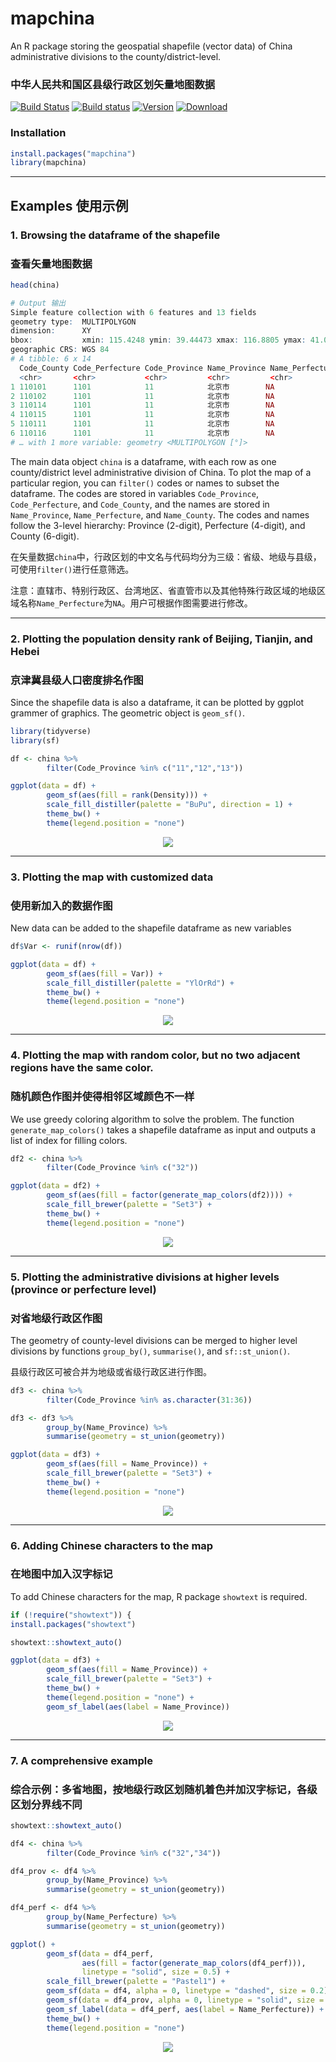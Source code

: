 # mapchina

An R package storing the geospatial shapefile (vector data) of China administrative divisions to the county/district-level.

### 中华人民共和国区县级行政区划矢量地图数据

[![Build Status](https://travis-ci.org/xmc811/mapchina.svg?branch=master)](https://travis-ci.org/xmc811/mapchina)
[![Build status](https://ci.appveyor.com/api/projects/status/lrtfd685ytnj9yvd/branch/master?svg=true)](https://ci.appveyor.com/project/xmc811/mapchina/branch/master)
[![Version](https://www.r-pkg.org/badges/version/mapchina)](https://www.r-pkg.org/badges/version/mapchina)
[![Download](https://cranlogs.r-pkg.org/badges/grand-total/mapchina)](https://cranlogs.r-pkg.org/badges/grand-total/mapchina)

### Installation

```R
install.packages("mapchina")
library(mapchina)
```

---

## Examples 使用示例

### 1. Browsing the dataframe of the shapefile 
### 查看矢量地图数据

```R
head(china)
```

```R
# Output 输出
Simple feature collection with 6 features and 13 fields
geometry type:  MULTIPOLYGON
dimension:      XY
bbox:           xmin: 115.4248 ymin: 39.44473 xmax: 116.8805 ymax: 41.05936
geographic CRS: WGS 84
# A tibble: 6 x 14
  Code_County Code_Perfecture Code_Province Name_Province Name_Perfecture Name_County Pinyin Pop_2000 Pop_2010 Pop_2017 Pop_2018   Area Density
  <chr>       <chr>           <chr>         <chr>         <chr>           <chr>       <chr>     <dbl>    <dbl>    <dbl>    <dbl>  <dbl>   <dbl>
1 110101      1101            11            北京市        NA              东城区      Dōngc…   881763   919253       NA   822000   41.8  19670.
2 110102      1101            11            北京市        NA              西城区      Xīché…  1232823  1243315       NA  1179000   50.5  23360.
3 110114      1101            11            北京市        NA              昌平区      Chāng…   614821  1660501       NA  2108000 1342     1571.
4 110115      1101            11            北京市        NA              大兴区      Dàxīn…   671444  1365112       NA  1796000 1053     1706.
5 110111      1101            11            北京市        NA              房山区      Fángs…   814367   944832       NA  1188000 1995      595.
6 110116      1101            11            北京市        NA              怀柔区      Huáir…   296002   372887       NA   414000 2123      195.
# … with 1 more variable: geometry <MULTIPOLYGON [°]>
```

The main data object `china` is a dataframe, with each row as one county/district level administrative division of China. 
To plot the map of a particular region, you can `filter()` codes or names to subset the dataframe. 
The codes are stored in variables `Code_Province`, `Code_Perfecture`, and `Code_County`, 
and the names are stored in `Name_Province`, `Name_Perfecture`, and `Name_County`.
The codes and names follow the 3-level hierarchy: Province (2-digit), Perfecture (4-digit), and County (6-digit).

在矢量数据`china`中，行政区划的中文名与代码均分为三级：省级、地级与县级，可使用`filter()`进行任意筛选。


注意：直辖市、特别行政区、台湾地区、省直管市以及其他特殊行政区域的地级区域名称`Name_Perfecture`为`NA`。用户可根据作图需要进行修改。

---

### 2. Plotting the population density rank of Beijing, Tianjin, and Hebei 
### 京津冀县级人口密度排名作图

Since the shapefile data is also a dataframe, it can be plotted by ggplot grammer of graphics. The geometric object is `geom_sf()`. 

```R
library(tidyverse)
library(sf)

df <- china %>%
        filter(Code_Province %in% c("11","12","13"))

ggplot(data = df) +
        geom_sf(aes(fill = rank(Density))) +
        scale_fill_distiller(palette = "BuPu", direction = 1) +
        theme_bw() +
        theme(legend.position = "none")
```

<p align="center">
<img src=https://github.com/xmc811/mapchina/blob/master/images/plot_1.png/>
</p>

---

### 3. Plotting the map with customized data
### 使用新加入的数据作图

New data can be added to the shapefile dataframe as new variables

```R
df$Var <- runif(nrow(df))

ggplot(data = df) +
        geom_sf(aes(fill = Var)) +
        scale_fill_distiller(palette = "YlOrRd") +
        theme_bw() +
        theme(legend.position = "none")
```

<p align="center">
<img src=https://github.com/xmc811/mapchina/blob/master/images/plot_2.png/>
</p>

---

### 4. Plotting the map with random color, but no two adjacent regions have the same color. 
### 随机颜色作图并使得相邻区域颜色不一样

We use greedy coloring algorithm to solve the problem. The function `generate_map_colors()` takes a shapefile dataframe as input and outputs a list of index for filling colors.

```R
df2 <- china %>%
        filter(Code_Province %in% c("32"))

ggplot(data = df2) +
        geom_sf(aes(fill = factor(generate_map_colors(df2)))) +
        scale_fill_brewer(palette = "Set3") +
        theme_bw() +
        theme(legend.position = "none")
```

<p align="center">
<img src=https://github.com/xmc811/mapchina/blob/master/images/plot_3.png/>
</p>


---

### 5. Plotting the administrative divisions at higher levels (province or perfecture level)
### 对省地级行政区作图

The geometry of county-level divisions can be merged to higher level divisions by functions `group_by()`, `summarise()`, and `sf::st_union()`.

县级行政区可被合并为地级或省级行政区进行作图。

```R
df3 <- china %>%
        filter(Code_Province %in% as.character(31:36))

df3 <- df3 %>%
        group_by(Name_Province) %>%
        summarise(geometry = st_union(geometry))

ggplot(data = df3) +
        geom_sf(aes(fill = Name_Province)) +
        scale_fill_brewer(palette = "Set3") +
        theme_bw() +
        theme(legend.position = "none")
```

<p align="center">
<img src=https://github.com/xmc811/mapchina/blob/master/images/plot_4.png/>
</p>


---

### 6. Adding Chinese characters to the map
### 在地图中加入汉字标记

To add Chinese characters for the map, R package `showtext` is required.

```R
if (!require("showtext")) {
install.packages("showtext")

showtext::showtext_auto()

ggplot(data = df3) +
        geom_sf(aes(fill = Name_Province)) +
        scale_fill_brewer(palette = "Set3") +
        theme_bw() +
        theme(legend.position = "none") +
        geom_sf_label(aes(label = Name_Province))
```

<p align="center">
<img src=https://github.com/xmc811/mapchina/blob/master/images/plot_5.png/>
</p>


---

### 7. A comprehensive example
### 综合示例：多省地图，按地级行政区划随机着色并加汉字标记，各级区划分界线不同


```R
showtext::showtext_auto()

df4 <- china %>%
        filter(Code_Province %in% c("32","34"))

df4_prov <- df4 %>%
        group_by(Name_Province) %>%
        summarise(geometry = st_union(geometry))

df4_perf <- df4 %>%
        group_by(Name_Perfecture) %>%
        summarise(geometry = st_union(geometry))

ggplot() +
        geom_sf(data = df4_perf,
                aes(fill = factor(generate_map_colors(df4_perf))),
                linetype = "solid", size = 0.5) +
        scale_fill_brewer(palette = "Pastel1") +
        geom_sf(data = df4, alpha = 0, linetype = "dashed", size = 0.2) +
        geom_sf(data = df4_prov, alpha = 0, linetype = "solid", size = 1.2) +
        geom_sf_label(data = df4_perf, aes(label = Name_Perfecture)) +
        theme_bw() +
        theme(legend.position = "none")
```

<p align="center">
<img src=https://github.com/xmc811/mapchina/blob/master/images/plot_6.png/>
</p>


